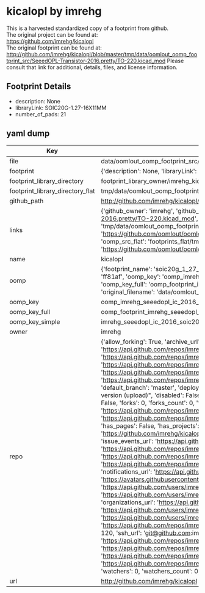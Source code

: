 # kicalopl by imrehg  
This is a harvested standardized copy of a footprint from github.  
The original project can be found at:  
https://github.com/imrehg/kicalopl  
The original footprint can be found at:
http://github.com/imrehg/kicalopl/blob/master/tmp/data/oomlout_oomp_footprint_src/SeeedOPL-Transistor-2016.pretty/TO-220.kicad_mod
Please consult that link for additional, details, files, and license information.  
## Footprint Details
* description: None  
* libraryLink: SOIC20G-1.27-16X11MM  
* number_of_pads: 21  
## yaml dump  
| Key | Value |  
| --- | --- |  
| file | data/oomlout_oomp_footprint_src/kicalopl/SeeedOPL-IC-2016.pretty/SOIC20G-1.27-16X11MM.kicad_mod |  
| footprint | {'description': None, 'libraryLink': 'SOIC20G-1.27-16X11MM', 'number_of_pads': 21} |  
| footprint_library_directory | footprint_library_owner/imrehg_kicalopl |  
| footprint_library_directory_flat | tmp/data/oomlout_oomp_footprint_src/footprints_flat/imrehg_seeedopl_ic_2016_soic20g_1_27_16x11mm/working |  
| github_path | http://github.com/imrehg/kicalopl/blob/master/tmp/data/oomlout_oomp_footprint_src/SeeedOPL-IC-2016.pretty/SOIC20G-1.27-16X11MM.kicad_mod |  
| links | {'github_owner': 'imrehg', 'github_repo_name': 'kicalopl', 'github_src': 'http://github.com/imrehg/kicalopl/blob/master/tmp/data/oomlout_oomp_footprint_src/SeeedOPL-Transistor-2016.pretty/TO-220.kicad_mod', 'github_src_repo': 'https://github.com/imrehg/kicalopl', 'oomp_bot': 'tmp/data/oomlout_oomp_footprint_src/footprints/imrehg_seeedopl_ic_2016_soic20g_1_27_16x11mm/working', 'oomp_bot_github': 'https://github.com/oomlout/oomlout_oomp_footprint_bot/tree/main/tmp/data/oomlout_oomp_footprint_src/footprints/imrehg_seeedopl_ic_2016_soic20g_1_27_16x11mm/working', 'oomp_src_flat': 'footprints_flat/tmp/data/oomlout_oomp_footprint_src/footprints_flat/imrehg_seeedopl_ic_2016_soic20g_1_27_16x11mm/working', 'oomp_src_flat_github': 'https://github.com/oomlout/oomlout_oomp_footprint_src/tree/main/tmp/data/oomlout_oomp_footprint_src/footprints_flat/imrehg_seeedopl_ic_2016_soic20g_1_27_16x11mm/working'} |  
| name | kicalopl |  
| oomp | {'footprint_name': 'soic20g_1_27_16x11mm', 'library_name': 'seeedopl_ic_2016', 'md5': 'ff81afaac5678d7afa1c517a774a5111', 'md5_10': 'ff81afaac5', 'md5_5': 'ff81a', 'md5_6': 'ff81af', 'oomp_key': 'oomp_imrehg_seeedopl_ic_2016_soic20g_1_27_16x11mm', 'oomp_key_extra': 'oomp_footprint_imrehg_seeedopl_ic_2016_soic20g_1_27_16x11mm', 'oomp_key_full': 'oomp_footprint_imrehg_seeedopl_ic_2016_soic20g_1_27_16x11mm_ff81af', 'oomp_key_simple': 'imrehg_seeedopl_ic_2016_soic20g_1_27_16x11mm', 'original_filename': 'data/oomlout_oomp_footprint_src/kicalopl/SeeedOPL-IC-2016.pretty/SOIC20G-1.27-16X11MM.kicad_mod', 'owner_name': 'imrehg'} |  
| oomp_key | oomp_imrehg_seeedopl_ic_2016_soic20g_1_27_16x11mm |  
| oomp_key_full | oomp_footprint_imrehg_seeedopl_ic_2016_soic20g_1_27_16x11mm |  
| oomp_key_simple | imrehg_seeedopl_ic_2016_soic20g_1_27_16x11mm |  
| owner | imrehg |  
| repo | {'allow_forking': True, 'archive_url': 'https://api.github.com/repos/imrehg/kicalopl/{archive_format}{/ref}', 'archived': False, 'assignees_url': 'https://api.github.com/repos/imrehg/kicalopl/assignees{/user}', 'blobs_url': 'https://api.github.com/repos/imrehg/kicalopl/git/blobs{/sha}', 'branches_url': 'https://api.github.com/repos/imrehg/kicalopl/branches{/branch}', 'clone_url': 'https://github.com/imrehg/kicalopl.git', 'collaborators_url': 'https://api.github.com/repos/imrehg/kicalopl/collaborators{/collaborator}', 'comments_url': 'https://api.github.com/repos/imrehg/kicalopl/comments{/number}', 'commits_url': 'https://api.github.com/repos/imrehg/kicalopl/commits{/sha}', 'compare_url': 'https://api.github.com/repos/imrehg/kicalopl/compare/{base}...{head}', 'contents_url': 'https://api.github.com/repos/imrehg/kicalopl/contents/{+path}', 'contributors_url': 'https://api.github.com/repos/imrehg/kicalopl/contributors', 'created_at': '2017-04-05T19:58:19Z', 'default_branch': 'master', 'deployments_url': 'https://api.github.com/repos/imrehg/kicalopl/deployments', 'description': "Seeed Studio's Open Parts Library (OPL) KiCad footprints repo version (upload)", 'disabled': False, 'downloads_url': 'https://api.github.com/repos/imrehg/kicalopl/downloads', 'events_url': 'https://api.github.com/repos/imrehg/kicalopl/events', 'fork': False, 'forks': 0, 'forks_count': 0, 'forks_url': 'https://api.github.com/repos/imrehg/kicalopl/forks', 'full_name': 'imrehg/kicalopl', 'git_commits_url': 'https://api.github.com/repos/imrehg/kicalopl/git/commits{/sha}', 'git_refs_url': 'https://api.github.com/repos/imrehg/kicalopl/git/refs{/sha}', 'git_tags_url': 'https://api.github.com/repos/imrehg/kicalopl/git/tags{/sha}', 'git_url': 'git://github.com/imrehg/kicalopl.git', 'has_discussions': False, 'has_downloads': True, 'has_issues': True, 'has_pages': False, 'has_projects': True, 'has_wiki': True, 'homepage': '', 'hooks_url': 'https://api.github.com/repos/imrehg/kicalopl/hooks', 'html_url': 'https://github.com/imrehg/kicalopl', 'id': 87351097, 'is_template': False, 'issue_comment_url': 'https://api.github.com/repos/imrehg/kicalopl/issues/comments{/number}', 'issue_events_url': 'https://api.github.com/repos/imrehg/kicalopl/issues/events{/number}', 'issues_url': 'https://api.github.com/repos/imrehg/kicalopl/issues{/number}', 'keys_url': 'https://api.github.com/repos/imrehg/kicalopl/keys{/key_id}', 'labels_url': 'https://api.github.com/repos/imrehg/kicalopl/labels{/name}', 'language': None, 'languages_url': 'https://api.github.com/repos/imrehg/kicalopl/languages', 'license': None, 'merges_url': 'https://api.github.com/repos/imrehg/kicalopl/merges', 'milestones_url': 'https://api.github.com/repos/imrehg/kicalopl/milestones{/number}', 'mirror_url': None, 'name': 'kicalopl', 'network_count': 0, 'node_id': 'MDEwOlJlcG9zaXRvcnk4NzM1MTA5Nw==', 'notifications_url': 'https://api.github.com/repos/imrehg/kicalopl/notifications{?since,all,participating}', 'open_issues': 0, 'open_issues_count': 0, 'owner': {'avatar_url': 'https://avatars.githubusercontent.com/u/38863?v=4', 'events_url': 'https://api.github.com/users/imrehg/events{/privacy}', 'followers_url': 'https://api.github.com/users/imrehg/followers', 'following_url': 'https://api.github.com/users/imrehg/following{/other_user}', 'gists_url': 'https://api.github.com/users/imrehg/gists{/gist_id}', 'gravatar_id': '', 'html_url': 'https://github.com/imrehg', 'id': 38863, 'login': 'imrehg', 'node_id': 'MDQ6VXNlcjM4ODYz', 'organizations_url': 'https://api.github.com/users/imrehg/orgs', 'received_events_url': 'https://api.github.com/users/imrehg/received_events', 'repos_url': 'https://api.github.com/users/imrehg/repos', 'site_admin': False, 'starred_url': 'https://api.github.com/users/imrehg/starred{/owner}{/repo}', 'subscriptions_url': 'https://api.github.com/users/imrehg/subscriptions', 'type': 'User', 'url': 'https://api.github.com/users/imrehg'}, 'private': False, 'pulls_url': 'https://api.github.com/repos/imrehg/kicalopl/pulls{/number}', 'pushed_at': '2017-04-05T19:58:46Z', 'releases_url': 'https://api.github.com/repos/imrehg/kicalopl/releases{/id}', 'size': 120, 'ssh_url': 'git@github.com:imrehg/kicalopl.git', 'stargazers_count': 0, 'stargazers_url': 'https://api.github.com/repos/imrehg/kicalopl/stargazers', 'statuses_url': 'https://api.github.com/repos/imrehg/kicalopl/statuses/{sha}', 'subscribers_count': 2, 'subscribers_url': 'https://api.github.com/repos/imrehg/kicalopl/subscribers', 'subscription_url': 'https://api.github.com/repos/imrehg/kicalopl/subscription', 'svn_url': 'https://github.com/imrehg/kicalopl', 'tags_url': 'https://api.github.com/repos/imrehg/kicalopl/tags', 'teams_url': 'https://api.github.com/repos/imrehg/kicalopl/teams', 'temp_clone_token': None, 'topics': ['kicad', 'kicad-footprints', 'kicad-libraries', 'seeedstudio'], 'trees_url': 'https://api.github.com/repos/imrehg/kicalopl/git/trees{/sha}', 'updated_at': '2017-04-05T20:00:42Z', 'url': 'https://api.github.com/repos/imrehg/kicalopl', 'visibility': 'public', 'watchers': 0, 'watchers_count': 0, 'web_commit_signoff_required': False} |  
| url | http://github.com/imrehg/kicalopl |  

